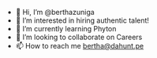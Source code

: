- 👋 Hi, I’m @berthazuniga
- 👀 I’m interested in hiring authentic talent!
- 🌱 I’m currently learning Phyton
- 💞️ I’m looking to collaborate on Careers
- 📫 How to reach me bertha@dahunt.pe

<!---
berthazuniga/berthazuniga is a ✨ special ✨ repository because its `README.md` (this file) appears on your GitHub profile.
You can click the Preview link to take a look at your changes.
--->
